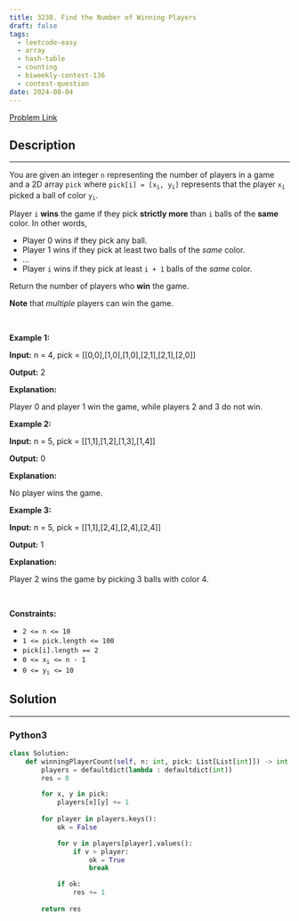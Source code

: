 ```yaml
---
title: 3238. Find the Number of Winning Players
draft: false
tags: 
  - leetcode-easy
  - array
  - hash-table
  - counting
  - biweekly-contest-136
  - contest-question
date: 2024-08-04
---
```


[Problem Link](https://leetcode.com/problems/find-the-number-of-winning-players/)

## Description

---
<p>You are given an integer <code>n</code> representing the number of players in a game and a 2D array <code>pick</code> where <code>pick[i] = [x<sub>i</sub>, y<sub>i</sub>]</code> represents that the player <code>x<sub>i</sub></code> picked a ball of color <code>y<sub>i</sub></code>.</p>

<p>Player <code>i</code> <strong>wins</strong> the game if they pick <strong>strictly more</strong> than <code>i</code> balls of the <strong>same</strong> color. In other words,</p>

<ul>
	<li>Player 0 wins if they pick any ball.</li>
	<li>Player 1 wins if they pick at least two balls of the <em>same</em> color.</li>
	<li>...</li>
	<li>Player <code>i</code> wins if they pick at least <code>i + 1</code> balls of the <em>same</em> color.</li>
</ul>

<p>Return the number of players who <strong>win</strong> the game.</p>

<p><strong>Note</strong> that <em>multiple</em> players can win the game.</p>

<p>&nbsp;</p>
<p><strong class="example">Example 1:</strong></p>

<div class="example-block">
<p><strong>Input:</strong> <span class="example-io">n = 4, pick = [[0,0],[1,0],[1,0],[2,1],[2,1],[2,0]]</span></p>

<p><strong>Output:</strong> <span class="example-io">2</span></p>

<p><strong>Explanation:</strong></p>

<p>Player 0 and player 1 win the game, while players 2 and 3 do not win.</p>
</div>

<p><strong class="example">Example 2:</strong></p>

<div class="example-block">
<p><strong>Input:</strong> <span class="example-io">n = 5, pick = [[1,1],[1,2],[1,3],[1,4]]</span></p>

<p><strong>Output:</strong> <span class="example-io">0</span></p>

<p><strong>Explanation:</strong></p>

<p>No player wins the game.</p>
</div>

<p><strong class="example">Example 3:</strong></p>

<div class="example-block">
<p><strong>Input:</strong> <span class="example-io">n = 5, pick = [[1,1],[2,4],[2,4],[2,4]]</span></p>

<p><strong>Output:</strong> <span class="example-io">1</span></p>

<p><strong>Explanation:</strong></p>

<p>Player 2 wins the game by picking 3 balls with color 4.</p>
</div>

<p>&nbsp;</p>
<p><strong>Constraints:</strong></p>

<ul>
	<li><code>2 &lt;= n &lt;= 10</code></li>
	<li><code>1 &lt;= pick.length &lt;= 100</code></li>
	<li><code>pick[i].length == 2</code></li>
	<li><code>0 &lt;= x<sub>i</sub> &lt;= n - 1 </code></li>
	<li><code>0 &lt;= y<sub>i</sub> &lt;= 10</code></li>
</ul>


## Solution

---
### Python3
``` py title='find-the-number-of-winning-players'
class Solution:
    def winningPlayerCount(self, n: int, pick: List[List[int]]) -> int:
        players = defaultdict(lambda : defaultdict(int))
        res = 0

        for x, y in pick:
            players[x][y] += 1
        
        for player in players.keys():
            ok = False

            for v in players[player].values():
                if v > player:
                    ok = True
                    break

            if ok:
                res += 1
        
        return res
```

